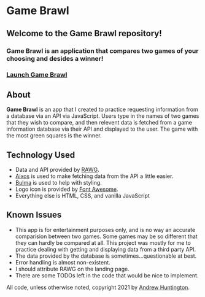 # Game Brawl

## Welcome to the Game Brawl repository!

### Game Brawl is an application that compares two games of your choosing and desides a winner!

### [Launch Game Brawl](https://andrewhuntington.github.io/game-brawl/)

## About

**Game Brawl** is an app that I created to practice requesting information from a database via an API via JavaScript. Users type in the names of two games that they wish to compare, and then relevent data is fetched from a game information database via their API and displayed to the user. The game with the most green squares is the winner.

## Technology Used

- Data and API provided by [RAWG](https://rawg.io/).
- [Aixos](https://www.npmjs.com/package/axios) is used to make fetching data from the API a little easier.
- [Bulma](https://bulma.io/) is used to help with styling.
- Logo icon is provided by [Font Awesome](https://fontawesome.com/).
- Everything else is HTML, CSS, and vanilla JavaScript

## Known Issues

- This app is for entertainment purposes only, and is no way an accurate comparision between two games. Some games may be so different that they can hardly be compared at all. This project was mostly for me to practice dealing with getting and displaying data from a third party API.
- The data provided by the database is sometimes...questionable at best.
- Error handling is almost non-existent.
- I should attribute RAWG on the landing page.
- There are some TODOs left in the code that would be nice to implement.

All code, unless otherwise noted, copyright 2021 by [Andrew Huntington](https://andrewhuntington.com).

